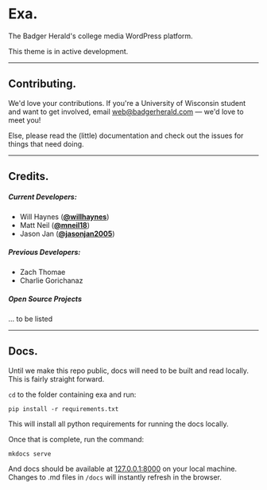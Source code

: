 # Exa.

The Badger Herald's college media WordPress platform.

This theme is in active development.

* * *

## Contributing.

We'd love your contributions. If you're a University of Wisconsin student and want to get involved,
email [web@badgerherald.com](mailto:web@badgerherald.com) — we'd love to meet you!

Else, please read the (little) documentation and check out the issues for things that need doing.

* * * 

## Credits.

##### Current Developers:

 - Will Haynes (__[@willhaynes](http://twitter.com/willhaynes)__)
 - Matt Neil (__[@mneil18](http://twitter.com/mneil18)__)
 - Jason Jan (__[@jasonjan2005](http://twitter.com/jasonjan2005)__)

##### Previous Developers:

 - Zach Thomae
 - Charlie Gorichanaz

##### Open Source Projects

 ... to be listed

* * * 

## Docs.

Until we make this repo public, docs will need to be built and read locally. This is fairly straight forward.

`cd` to the folder containing exa and run:

	pip install -r requirements.txt

This will install all python requirements for running the docs locally.

Once that is complete, run the command:

	mkdocs serve

And docs should be available at [127.0.0.1:8000](http://127.0.0.1:8000/) on your local machine. Changes to .md files in `/docs` will instantly refresh in the browser.

